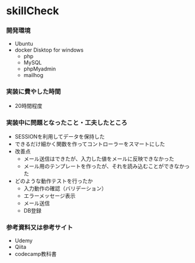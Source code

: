 # skillCheck

### 開発環境
* Ubuntu
* docker Disktop for windows
  - php
  - MySQL
  - phpMyadmin
  - mailhog
### 実装に費やした時間
* 20時間程度
### 実装中に問題となったこと・工夫したところ
* SESSIONを利用してデータを保持した
* できるだけ細かく関数を作ってコントローラーをスマートにした
* 改善点
  - メール送信はできたが、入力した値をメールに反映できなかった
  - メール用のテンプレートを作ったが、それを読み込むことができなかった
* どのような動作テストを行ったか
  - 入力動作の確認（バリデーション）
  - エラーメッセージ表示
  - メール送信
  - DB登録
        
 ### 参考資料又は参考サイト
 * Udemy
 * Qiita
 * codecamp教科書
